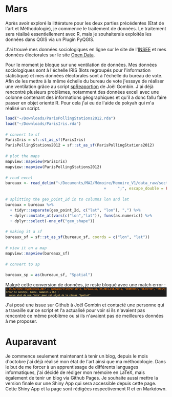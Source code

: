 # Mars

Après avoir exploré la littérature pour les deux parties précédentes (Etat de l'art et Méthodologie), je commence le traitement de données. Le traitement sera réalisé essentiellement avec R, mais je souhaiterais exploités les données dans QGIS via un Plugin PyQGIS.

J'ai trouvé mes données sociologiques en ligne sur le site de l'[INSEE](https://www.insee.fr/fr/statistiques/2028584) et mes données électorales sur le site [Open Data](https://public.opendatasoft.com/explore/dataset/election-presidentielle-2017-resultats-par-bureaux-de-vote-tour-1/table/?flg=fr&disjunctive.libelle_de_la_commune&refine.libelle_de_la_commune=Paris).


Pour le moment je bloque sur une ventilation de données. Mes données sociologiques sont à l'échelle IRIS (Ilots regroupés pour l'information statistique) et mes données électorales sont à l'échelle du bureau de vote. Afin de les mettre à la même échelle du bureau de vote j'essaye de réaliser une ventilation grâce au script [spReaportion](https://github.com/joelgombin/spReapportion) de Joël Gombin. J'ai déjà rencontré plusieurs problèmes, notamment des données excell avec une colonne contenant des informations géographiques et qu'il a donc fallu faire passer en objet orienté R. Pour cela j'ai eu de l'aide de pokyah qui m'a réalisé un script. 

```R
load("~/Downloads/ParisPollingStations2012.rda")
load("~/Downloads/ParisIris.rda")

# convert to sf
ParisIris = sf::st_as_sf(ParisIris)
ParisPollingStations2012 = sf::st_as_sf(ParisPollingStations2012)

# plot the maps
mapview::mapview(ParisIris)
mapview::mapview(ParisPollingStations2012)

# read excel
bureaux <- read_delim("~/Documents/MA2/Mémoire/Memoire_V1/data_raw/secteurs-des-bureaux-de-vote.csv", 
                                           +     ";", escape_double = FALSE, trim_ws = TRUE)

# splitting the geo_point_2d in to columns lon and lat
bureaux = bureaux %>%
  + tidyr::separate(geo_point_2d, c("lat", "lon"), ",") %>%
  + dplyr::mutate_at(vars(c("lon","lat")), funs(as.numeric)) %>%
  + dplyr::select(-one_of("geo_shape"))

# making it a sf 
bureaux_sf = sf::st_as_sf(bureaux_sf, coords = c("lon", "lat"))

# view it on a map
mapview::mapview(bureaux_sf)

# convert to sp

bureaux_sp = as(bureaux_sf, "Spatial")
```
Malgré cette conversion de données, je reste bloqué avec une match error : 
![alt text](https://github.com/svhooren/svhooren.github.io/blob/master/Error_march.png)

J'ai posé une issue sur Github à Joël Gombin et contacté une personne qui a travaille sur ce script et l'a actualisé pour voir si ils n'avaient pas rencontré ce même problème ou si ils n'avaient pas de meilleures données à me proposer.


# Auparavant
Je commence seulement maintenant à tenir un blog, depuis le mois d'octobre j'ai déjà réalisé mon état de l'art ainsi que ma méthodologie. Dans le but de me forcer à un apprentissage de différents languages informatiques, j'ai décidé de rédiger mon mémoire en LaTeX, mais également de tenir un blog via Github Pages. Je souhaite aussi mettre la version finale sur une Shiny App qui sera accessible depuis cette page. Cette Shiny App et la page sont rédigées respectivement R et en Markdown.
